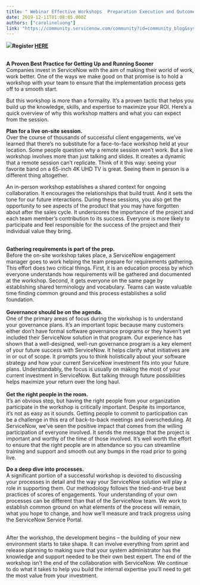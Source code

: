 ```yaml
---
title: " Webinar Effective Workshops  Preparation Execution and Outcomes"
date: 2019-12-11T01:08:05.000Z
authors: ["carolineluong"]
link: "https://community.servicenow.com/community?id=community_blog&sys_id=9395decfdbe944506064eeb5ca96193c"
---
```

<p><strong><img style="max-width: 100%; max-height: 480px;" src="https://community.servicenow.com/a7778973db65c8906064eeb5ca96197d.iix" />Register <a href="https://www.servicenow.com/lpwbr/effective-workshops-preparation-execution-and-outcomes.html" rel="nofollow">HERE</a></strong></p>
<p><br /><strong>A Proven Best Practice for Getting Up and Running Sooner</strong><br />Companies invest in ServiceNow with the aim of making their world of work, work better. One of the ways we make good on that promise is to hold a workshop with your team to ensure that the implementation process gets off to a smooth start.</p>
<p>But this workshop is more than a formality. It’s a proven tactic that helps you build up the knowledge, skills, and expertise to maximize your ROI. Here’s a quick overview of why this workshop matters and what you can expect from the session.</p>
<p><strong>Plan for a live on-site session.</strong><br />Over the course of thousands of successful client engagements, we’ve learned that there’s no substitute for a face-to-face workshop held at your location. Some people question why a remote session won’t work. But a live workshop involves more than just talking and slides. It creates a dynamic that a remote session can’t replicate. Think of it this way: seeing your favorite band on a 65-inch 4K UHD TV is great. Seeing them in person is a different thing altogether.</p>
<p>An in-person workshop establishes a shared context for ongoing collaboration. It encourages the relationships that build trust. And it sets the tone for our future interactions. During these sessions, you also get the opportunity to see aspects of the product that you may have forgotten about after the sales cycle. It underscores the importance of the project and each team member’s contribution to its success. Everyone is more likely to participate and feel responsible for the success of the project and their individual value they bring.</p>
<p><br /><strong>Gathering requirements is part of the prep.</strong><br />Before the on-site workshop takes place, a ServiceNow engagement manager goes to work helping the team prepare for requirements gathering. This effort does two critical things. First, it is an education process by which everyone understands how requirements will be gathered and documented at the workshop. Second, it gets everyone on the same page by establishing shared terminology and vocabulary. Teams can waste valuable time finding common ground and this process establishes a solid foundation. <br /> <br /><strong>Governance should be on the agenda.</strong><br />One of the primary areas of focus during the workshop is to understand your governance plans. It’s an important topic because many customers either don’t have formal software governance programs or they haven’t yet included their ServiceNow solution in that program. Our experience has shown that a well-designed, well-run governance program is a key element of your future success with ServiceNow. It helps clarify what initiatives are in or out of scope. It prompts you to think holistically about your software strategy and how your current ServiceNow investment fits into your future plans. Understandably, the focus is usually on making the most of your current investment in ServiceNow. But talking through future possibilities helps maximize your return over the long haul. <br /> <br /><strong>Get the right people in the room.</strong><br />It’s an obvious step, but having the right people from your organization participate in the workshop is critically important. Despite its importance, it’s not as easy as it sounds. Getting people to commit to participation can be a challenge in this era of back-to-back meetings and overscheduling. At ServiceNow, we’ve seen the positive impact that comes from the willing participation of everyone involved. It sends the message that the project is important and worthy of the time of those involved. It’s well worth the effort to ensure that the right people are in attendance so you can streamline training and support and smooth out any bumps in the road prior to going live.</p>
<p><strong>Do a deep dive into processes.</strong> <br />A significant portion of a successful workshop is devoted to discussing your processes in detail and the way your ServiceNow solution will play a role in supporting them. Our methodology follows the tried-and-true best practices of scores of engagements. Your understanding of your own processes can be different than that of the ServiceNow team. We work to establish common ground on what elements of the process will remain, what you hope to change, and how we’ll measure and track progress using the ServiceNow Service Portal.</p>
<p><br />After the workshop, the development begins – the building of your new environment starts to take shape. It can involve everything from sprint and release planning to making sure that your system administrator has the knowledge and support needed to be their own best expert. The end of the workshop isn’t the end of the collaboration with ServiceNow. We continue to do what it takes to help you build the internal expertise you’ll need to get the most value from your investment.</p>
<p> </p>
<p> </p>